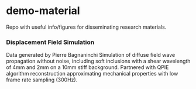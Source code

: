 # demo-material
Repo with useful info/figures for disseminating research materials.

### Displacement Field Simulation
Data generated by Pierre Bagnaninchi
Simulation of diffuse field wave propagation without noise, including soft inclusions with a shear wavelength of 4mm and 2mm on a 10mm stiff background. Partnered with QPIE algorithm reconstruction approximating mechanical properties with low frame rate sampling (300Hz).
